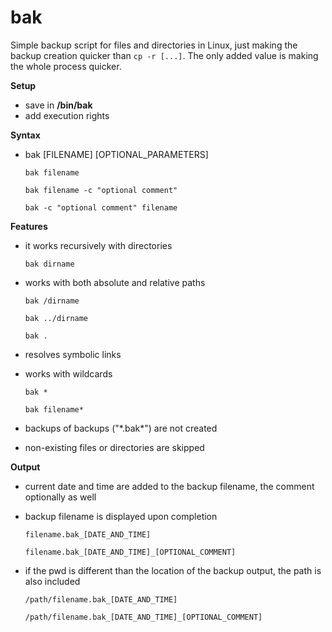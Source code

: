 # bak
Simple backup script for files and directories in Linux, just making the backup creation quicker than `cp -r [...]`. The only added value is making the whole process quicker.



**Setup**
- save in **/bin/bak**
- add execution rights



**Syntax**

- bak [FILENAME] [OPTIONAL_PARAMETERS]
  
   `bak filename`

   `bak filename -c "optional comment"`

   `bak -c "optional comment" filename`



**Features**

- it works recursively with directories

   `bak dirname`

- works with both absolute and relative paths

   `bak /dirname`

   `bak ../dirname`

   `bak .`

- resolves symbolic links
- works with wildcards
  
  `bak *`
  
  `bak filename*`
  
- backups of backups ("\*.bak*\") are not created
- non-existing files or directories are skipped



**Output**

- current date and time are added to the backup filename, the comment optionally as well
- backup filename is displayed upon completion
  
   `filename.bak_[DATE_AND_TIME]`

   `filename.bak_[DATE_AND_TIME]_[OPTIONAL_COMMENT]`

- if the pwd is different than the location of the backup output, the path is also included

   `/path/filename.bak_[DATE_AND_TIME]`

   `/path/filename.bak_[DATE_AND_TIME]_[OPTIONAL_COMMENT]`
  



